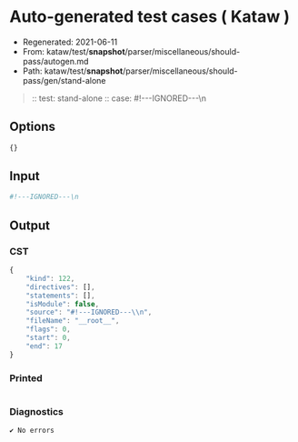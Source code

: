 # Auto-generated test cases ( Kataw )
- Regenerated: 2021-06-11
- From: kataw/test/__snapshot__/parser/miscellaneous/should-pass/autogen.md
- Path: kataw/test/__snapshot__/parser/miscellaneous/should-pass/gen/stand-alone
> :: test: stand-alone
> :: case: #!---IGNORED---\n
## Options

`````js
{}
`````
## Input

`````js
#!---IGNORED---\n
`````
## Output

### CST

```javascript
{
    "kind": 122,
    "directives": [],
    "statements": [],
    "isModule": false,
    "source": "#!---IGNORED---\\n",
    "fileName": "__root__",
    "flags": 0,
    "start": 0,
    "end": 17
}
```

### Printed

```javascript


```

### Diagnostics

```javascript
✔ No errors
```

